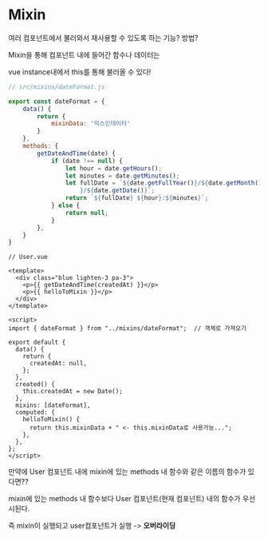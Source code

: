 # Mixin

여러 컴포넌트에서 불러와서 재사용할 수 있도록 하는 기능? 방법?



Mixin을 통해 컴포넌트 내에 들어간 함수나 데이터는

vue instance내에서 this를 통해 불러올 수 있다!

```javascript
// src/mixins/dateFormat.js

export const dateFormat = {
    data() {
        return {
            mixinData: '믹스인데이터'
        }
    },
    methods: {
        getDateAndTime(date) {
            if (date !== null) {
                let hour = date.getHours();
                let minutes = date.getMinutes();
                let fullDate = `${date.getFullYear()}/${date.getMonth() + 1
                    }/${date.getDate()}`;
                return `${fullDate} ${hour}:${minutes}`;
            } else {
                return null;
            }
        },
    }
}
```

```vue
// User.vue

<template>
  <div class="blue lighten-3 pa-3">
    <p>{{ getDateAndTime(createdAt) }}</p>
    <p>{{ helloToMixin }}</p>
  </div>
</template>

<script>
import { dateFormat } from "../mixins/dateFormat";	// 객체로 가져오기

export default {
  data() {
    return {
      createdAt: null,
    };
  },
  created() {
    this.createdAt = new Date();
  },
  mixins: [dateFormat],
  computed: {
    helloToMixin() {
      return this.mixinData + " <- this.mixinData로 사용가능...";
    },
  },
};
</script>
```



만약에 User 컴포넌트 내에 mixin에 있는 methods 내 함수와 같은 이름의 함수가 있다면??

mixin에 있는 methods 내 함수보다 User 컴포넌트(현재 컴포넌트) 내의 함수가 우선시된다.

즉 mixin이 실행되고 user컴포넌트가 실행 -> **오버라이딩**